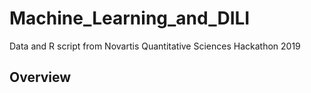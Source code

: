# Machine_Learning_and_DILI
Data and R script from Novartis Quantitative Sciences Hackathon 2019

## Overview
